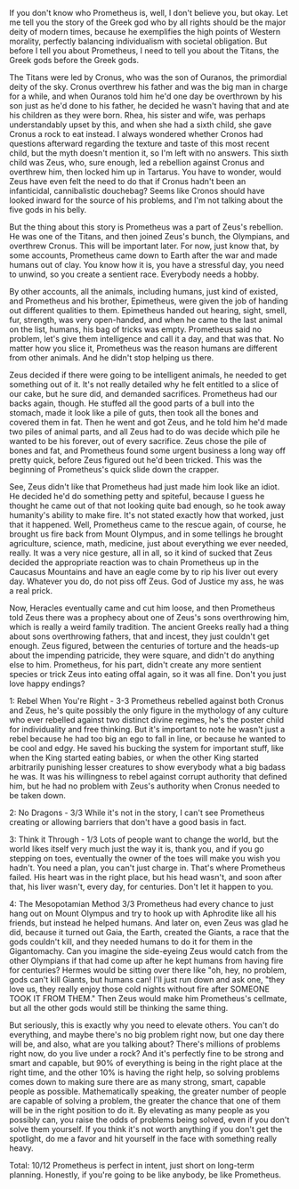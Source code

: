If you don't know who Prometheus is, well, I don't believe you, but okay. Let me tell you the story of the Greek god who by all rights should be the major deity of modern times, because he exemplifies the high points of Western morality, perfectly balancing individualism with societal obligation. But before I tell you about Prometheus, I need to tell you about the Titans, the Greek gods before the Greek gods.

The Titans were led by Cronus, who was the son of Ouranos, the primordial deity of the sky. Cronus overthrew his father and was the big man in charge for a while, and when Ouranos told him he'd one day be overthrown by his son just as he'd done to his father, he decided he wasn't having that and ate his children as they were born. Rhea, his sister and wife, was perhaps understandably upset by this, and when she had a sixth child, she gave Cronus a rock to eat instead. I always wondered whether Cronos had questions afterward regarding the texture and taste of this most recent child, but the myth doesn't mention it, so I'm left with no answers. This sixth child was Zeus, who, sure enough, led a rebellion against Cronus and overthrew him, then locked him up in Tartarus. You have to wonder, would Zeus have even felt the need to do that if Cronus hadn't been an infanticidal, cannibalistic douchebag? Seems like Cronos should have looked inward for the source of his problems, and I'm not talking about the five gods in his belly.

But the thing about this story is Prometheus was a part of Zeus's rebellion. He was one of the Titans, and then joined Zeus's bunch, the Olympians, and overthrew Cronus. This will be important later. For now, just know that, by some accounts, Prometheus came down to Earth after the war and made humans out of clay. You know how it is, you have a stressful day, you need to unwind, so you create a sentient race. Everybody needs a hobby.

By other accounts, all the animals, including humans, just kind of existed, and Prometheus and his brother, Epimetheus, were given the job of handing out different qualities to them. Epimetheus handed out hearing, sight, smell, fur, strength, was very open-handed, and when he came to the last animal on the list, humans, his bag of tricks was empty. Prometheus said no problem, let's give them intelligence and call it a day, and that was that. No matter how you slice it, Prometheus was the reason humans are different from other animals. And he didn't stop helping us there.

Zeus decided if there were going to be intelligent animals, he needed to get something out of it. It's not really detailed why he felt entitled to a slice of our cake, but he sure did, and demanded sacrifices. Prometheus had our backs again, though. He stuffed all the good parts of a bull into the stomach, made it look like a pile of guts, then took all the bones and covered them in fat. Then he went and got Zeus, and he told him he'd made two piles of animal parts, and all Zeus had to do was decide which pile he wanted to be his forever, out of every sacrifice. Zeus chose the pile of bones and fat, and Prometheus found some urgent business a long way off pretty quick, before Zeus figured out he'd been tricked. This was the beginning of Prometheus's quick slide down the crapper.

See, Zeus didn't like that Prometheus had just made him look like an idiot. He decided he'd do something petty and spiteful, because I guess he thought he came out of that not looking quite bad enough, so he took away humanity's ability to make fire. It's not stated exactly how that worked, just that it happened. Well, Prometheus came to the rescue again, of course, he brought us fire back from Mount Olympus, and in some tellings he brought agriculture, science, math, medicine, just about everything we ever needed, really. It was a very nice gesture, all in all, so it kind of sucked that Zeus decided the appropriate reaction was to chain Prometheus up in the Caucasus Mountains and have an eagle come by to rip his liver out every day. Whatever you do, do not piss off Zeus. God of Justice my ass, he was a real prick.

Now, Heracles eventually came and cut him loose, and then Prometheus told Zeus there was a prophecy about one of Zeus's sons overthrowing him, which is really a weird family tradition. The ancient Greeks really had a thing about sons overthrowing fathers, that and incest, they just couldn't get enough. Zeus figured, between the centuries of torture and the heads-up about the impending patricide, they were square, and didn't do anything else to him. Prometheus, for his part, didn't create any more sentient species or trick Zeus into eating offal again, so it was all fine. Don't you just love happy endings?

1: Rebel When You're Right - 3-3 Prometheus rebelled against both Cronus and Zeus, he's quite possibly the only figure in the mythology of any culture who ever rebelled against two distinct divine regimes, he's the poster child for individuality and free thinking. But it's important to note he wasn't just a rebel because he had too big an ego to fall in line, or because he wanted to be cool and edgy. He saved his bucking the system for important stuff, like when the King started eating babies, or when the other King started arbitrarily punishing lesser creatures to show everybody what a big badass he was. It was his willingness to rebel against corrupt authority that defined him, but he had no problem with Zeus's authority when Cronus needed to be taken down.

2: No Dragons - 3/3
While it's not in the story, I can't see Prometheus creating or allowing barriers that don't have a good basis in fact.

3: Think it Through - 1/3
Lots of people want to change the world, but the world likes itself very much just the way it is, thank you, and if you go stepping on toes, eventually the owner of the toes will make you wish you hadn't. You need a plan, you can't just charge in. That's where Prometheus failed. His heart was in the right place, but his head wasn't, and soon after that, his liver wasn't, every day, for centuries. Don't let it happen to you.

4: The Mesopotamian Method 3/3
Prometheus had every chance to just hang out on Mount Olympus and try to hook up with Aphrodite like all his friends, but instead he helped humans. And later on, even Zeus was glad he did, because it turned out Gaia, the Earth, created the Giants, a race that the gods couldn't kill, and they needed humans to do it for them in the Gigantomachy. Can you imagine the side-eyeing Zeus would catch from the other Olympians if that had come up after he kept humans from having fire for centuries? Hermes would be sitting over there like "oh, hey, no problem, gods can't kill Giants, but humans can! I'll just run down and ask one, "they love us, they really enjoy those cold nights without fire after SOMEONE TOOK IT FROM THEM." Then Zeus would make him Prometheus's cellmate, but all the other gods would still be thinking the same thing.

But seriously, this is exactly why you need to elevate others. You can't do everything, and maybe there's no big problem right now, but one day there will be, and also, what are you talking about? There's millions of problems right now, do you live under a rock? And it's perfectly fine to be strong and smart and capable, but 90% of everything is being in the right place at the right time, and the other 10% is having the right help, so solving problems comes down to making sure there are as many strong, smart, capable people as possible. Mathematically speaking, the greater number of people are capable of solving a problem, the greater the chance that one of them will be in the right position to do it. By elevating as many people as you possibly can, you raise the odds of problems being solved, even if you don't solve them yourself. If you think it's not worth anything if you don't get the spotlight, do me a favor and hit yourself in the face with something really heavy.

Total: 10/12
Prometheus is perfect in intent, just short on long-term planning. Honestly, if you're going to be like anybody, be like Prometheus.